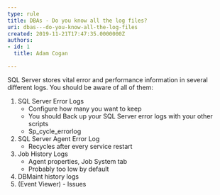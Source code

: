 ```yaml
---
type: rule
title: DBAs - Do you know all the log files?
uri: dbas---do-you-know-all-the-log-files
created: 2019-11-21T17:47:35.0000000Z
authors:
- id: 1
  title: Adam Cogan

---
```


 
​SQL Server stores vital error and performance information in several different logs. You should be aware of all of them:

1. SQL Server Error Logs
    - Configure how many you want to keep
    - You should Back up your SQL Server error logs with your other scripts
    - Sp\_cycle\_errorlog
2. SQL Server Agent Error Log
    - Recycles after every service restart
3. Job History Logs
    - Agent properties, Job System tab
    - Probably too low by default
4. DBMaint history logs
5. (Event Viewer) - Issues​


 
